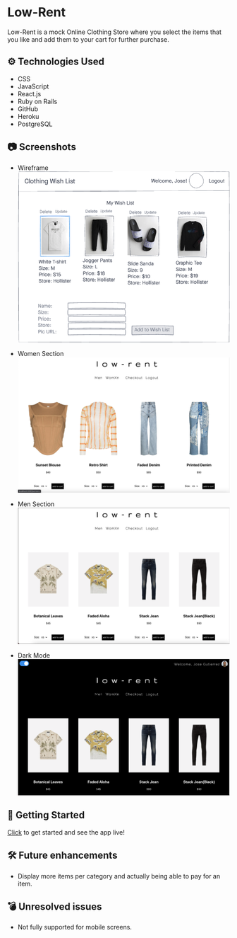 # Low-Rent

Low-Rent is a mock Online Clothing Store where you select the items that you like and add them to your cart for further purchase.

## ⚙️ Technologies Used

- CSS
- JavaScript
- React.js
- Ruby on Rails
- GitHub
- Heroku
- PostgreSQL


## 📷 Screenshots

- Wireframe
![wireframe](/src/img/wireframe.png)

- Women Section
![websitepic1](/src/img/websitepic1.png)

- Men Section
![websitepic2](/src/img/websitepic2.png)

- Dark Mode
![websitepic3](/src/img/websitepic3.png)

## 🔌 Getting Started

[Click](https://low-rent.netlify.app/) to get started and see the app live!

## 🛠 Future enhancements

- Display more items per category and actually being able to pay for an item.

## 💣 Unresolved issues

- Not fully supported for mobile screens.